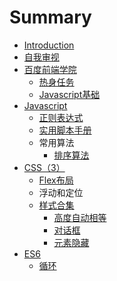 # Summary

* [Introduction](README.md)
* [自我审视](自我审视.md)
* [百度前端学院](baidu/README.md)
  * [热身任务](baidu/热身.md)
  * [Javascript基础](baidu/javascript基础.md)
* [Javascript](javascript/README.md)
  * [正则表达式](javascript/正则.md)
  * [实用脚本手册](javascript/实用脚本手册.md)
  * 常用算法
    * [排序算法](javascript/常用算法/排序算法.md)
* [CSS（3）](css3.md)
  * [Flex布局](CSS/Flex布局.md)
  * 浮动和定位
  * [样式合集](CSS/样式合集/README.md)
    * [高度自动相等](CSS/样式合集/高度自动相等.md)
    * [对话框](CSS/样式合集/对话框样式.md)
    * [元素隐藏](CSS/样式合集/元素隐藏.md)
* [ES6](ES6/README.md)
  * [循环](ES6/循环.md)

